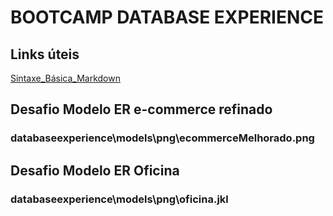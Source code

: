 
# BOOTCAMP DATABASE EXPERIENCE


## Links úteis
[Sintaxe_Básica_Markdown](https://www.markdownguide.org/basic-syntax/)

## Desafio Modelo ER e-commerce refinado
### databaseexperience\models\png\ecommerceMelhorado.png
## Desafio Modelo ER Oficina
### databaseexperience\models\png\oficina.jkl
